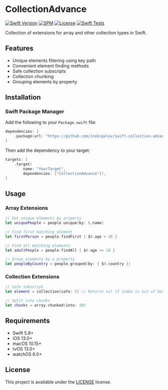 # CollectionAdvance

[![Swift Version](https://img.shields.io/badge/Swift-5.8+-orange.svg)](https://swift.org/)
[![SPM](https://img.shields.io/badge/SPM-compatible-brightgreen.svg)](https://swift.org/package-manager/)
[![License](https://img.shields.io/badge/license-MIT-blue.svg)](LICENSE)
[![Swift Tests](https://github.com/inekipelov/swift-collection-advance/actions/workflows/swift.yml/badge.svg)](https://github.com/inekipelov/swift-collection-advance/actions/workflows/swift.yml)

Collection of extensions for array and other collection types in Swift.

## Features

- Unique elements filtering using key path
- Convenient element finding methods
- Safe collection subscripts
- Collection chunking
- Grouping elements by property

## Installation

### Swift Package Manager

Add the following to your `Package.swift` file:

```swift
dependencies: [
    .package(url: "https://github.com/inekipelov/swift-collection-advance.git", from: "0.1.0")
]
```

Then add the dependency to your target:

```swift
targets: [
    .target(
        name: "YourTarget",
        dependencies: ["CollectionAdvance"]),
]
```

## Usage

### Array Extensions

```swift
// Get unique elements by property
let uniquePeople = people.unique(by: \.name)

// Find first matching element
let firstPerson = people.findFirst { $0.age > 30 }

// Find all matching elements
let adultPeople = people.findAll { $0.age >= 18 }

// Group elements by a property
let peopleByCountry = people.grouped(by: { $0.country })
```

### Collection Extensions

```swift
// Safe subscript
let element = collection[safe: 5] // Returns nil if index is out of bounds

// Split into chunks
let chunks = array.chunked(into: 10)
```

## Requirements

- Swift 5.8+
- iOS 13.0+
- macOS 10.15+
- tvOS 13.0+
- watchOS 6.0+

## License

This project is available under the [LICENSE](LICENSE) license.
